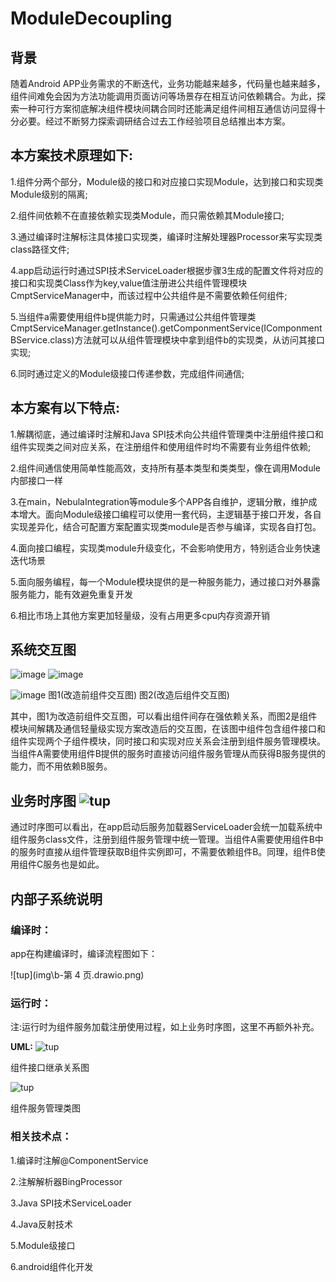 # ModuleDecoupling
## 背景
随着Android APP业务需求的不断迭代，业务功能越来越多，代码量也越来越多，组件间难免会因为方法功能调用页面访问等场景存在相互访问依赖耦合。为此，探索一种可行方案彻底解决组件模块间耦合同时还能满足组件间相互通信访问显得十分必要。经过不断努力探索调研结合过去工作经验项目总结推出本方案。

## 本方案技术原理如下:
1.组件分两个部分，Module级的接口和对应接口实现Module，达到接口和实现类Module级别的隔离;

2.组件间依赖不在直接依赖实现类Module，而只需依赖其Module接口;

3.通过编译时注解标注具体接口实现类，编译时注解处理器Processor来写实现类class路径文件;

4.app启动运行时通过SPI技术ServiceLoader根据步骤3生成的配置文件将对应的接口和实现类Class作为key,value值注册进公共组件管理模块CmptServiceManager中，而该过程中公共组件是不需要依赖任何组件;

5.当组件a需要使用组件b提供能力时，只需通过公共组件管理类CmptServiceManager.getInstance().getComponmentService(IComponmentBService.class)方法就可以从组件管理模块中拿到组件b的实现类，从访问其接口实现;

6.同时通过定义的Module级接口传递参数，完成组件间通信;

## 本方案有以下特点:
1.解耦彻底，通过编译时注解和Java SPI技术向公共组件管理类中注册组件接口和组件实现类之间对应关系，在注册组件和使用组件时均不需要有业务组件依赖;

2.组件间通信使用简单性能高效，支持所有基本类型和类类型，像在调用Module内部接口一样

3.在main，NebulaIntegration等module多个APP各自维护，逻辑分散，维护成本增大。面向Module级接口编程可以使用一套代码，主逻辑基于接口开发，各自实现差异化，结合可配置方案配置实现类module是否参与编译，实现各自打包。

4.面向接口编程，实现类module升级变化，不会影响使用方，特别适合业务快速迭代场景

5.面向服务编程，每一个Module模块提供的是一种服务能力，通过接口对外暴露服务能力，能有效避免重复开发

6.相比市场上其他方案更加轻量级，没有占用更多cpu内存资源开销



## 系统交互图
![image](https://raw.githubusercontent.com/pangrui201/ModuleDecoupling/main/img/b-%E7%AC%AC%204%20%E9%A1%B5.drawio.png)
![image](https://github.com/ButBueatiful/dotvim/raw/master/screenshots/vim-screenshot.jpg)

![image](https://github.com/pangrui201/ModuleDecoupling/blob/main/img/b-%E6%94%B9%E9%80%A0%E5%89%8D%E7%B3%BB%E7%BB%9F%E4%BA%A4%E4%BA%92%E5%9B%BE-%E7%AC%AC%209%20%E9%A1%B5.drawio.png)
                  图1(改造前组件交互图)                                                      图2(改造后组件交互图)

其中，图1为改造前组件交互图，可以看出组件间存在强依赖关系，而图2是组件模块间解耦及通信轻量级实现方案改造后的交互图，在该图中组件包含组件接口和组件实现两个子组件模块，同时接口和实现对应关系会注册到组件服务管理模块。当组件A需要使用组件B提供的服务时直接访问组件服务管理从而获得B服务提供的能力，而不用依赖B服务。

## **业务时序图**  ![tup](img\时序图.drawio.png)

通过时序图可以看出，在app启动后服务加载器ServiceLoader会统一加载系统中组件服务class文件，注册到组件服务管理中统一管理。当组件A需要使用组件B中的服务时直接从组件管理获取B组件实例即可，不需要依赖组件B。同理，组件B使用组件C服务也是如此。

## **内部子系统说明**

### 编译时：

app在构建编译时，编译流程图如下：

![tup](img\b-第 4 页.drawio.png)

### 运行时：

注:运行时为组件服务加载注册使用过程，如上业务时序图，这里不再额外补充。

**UML:**
![tup](img\b-组件继承关系图.drawio.png)

组件接口继承关系图

 ![tup](img\b-组件服务管理类.drawio.png)

   组件服务管理类图  



### 相关技术点：

1.编译时注解@ComponentService

2.注解解析器BingProcessor

3.Java SPI技术ServiceLoader

4.Java反射技术

5.Module级接口

6.android组件化开发

